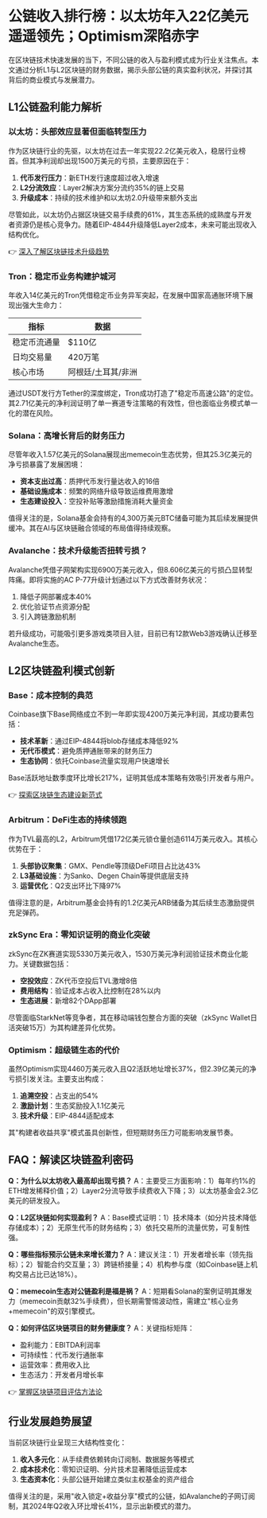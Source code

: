 # 公链收入排行榜：以太坊年入22亿美元遥遥领先；Optimism深陷赤字

在区块链技术快速发展的当下，不同公链的收入与盈利模式成为行业关注焦点。本文通过分析L1与L2区块链的财务数据，揭示头部公链的真实盈利状况，并探讨其背后的商业模式与发展潜力。

## L1公链盈利能力解析

### 以太坊：头部效应显著但面临转型压力
作为区块链行业的先驱，以太坊在过去一年实现22.2亿美元收入，稳居行业榜首。但其净利润却出现1500万美元的亏损，主要原因在于：

1. **代币发行压力**：新ETH发行速度超过收入增速
2. **L2分流效应**：Layer2解决方案分流约35%的链上交易
3. **升级成本**：持续的技术维护和以太坊2.0升级带来额外支出

尽管如此，以太坊仍占据区块链交易手续费的61%，其生态系统的成熟度与开发者资源仍是核心竞争力。随着EIP-4844升级降低Layer2成本，未来可能出现收入结构优化。

👉 [深入了解区块链技术升级趋势](https://bit.ly/okx_welcome)

### Tron：稳定币业务构建护城河
年收入14亿美元的Tron凭借稳定币业务异军突起，在发展中国家高通胀环境下展现出强大生命力：

| 指标          | 数据       |
|---------------|------------|
| 稳定币流通量  | $110亿     |
| 日均交易量    | 420万笔    |
| 核心市场      | 阿根廷/土耳其/非洲 |

通过USDT发行方Tether的深度绑定，Tron成功打造了"稳定币高速公路"的定位。其2.71亿美元的净利润证明了单一赛道专注策略的有效性，但也面临业务模式单一化的潜在风险。

### Solana：高增长背后的财务压力
尽管年收入1.57亿美元的Solana展现出memecoin生态优势，但其25.3亿美元的净亏损暴露了发展困境：

- **资本支出过高**：质押代币发行量达收入的16倍
- **基础设施成本**：频繁的网络升级导致运维费用激增
- **生态建设投入**：空投补贴等激励措施消耗大量资金

值得关注的是，Solana基金会持有的4,300万美元BTC储备可能为其后续发展提供缓冲。其在AI与区块链融合领域的布局值得持续观察。

### Avalanche：技术升级能否扭转亏损？
Avalanche凭借子网架构实现6900万美元收入，但8.606亿美元的亏损凸显转型阵痛。即将实施的AC
P-77升级计划通过以下方式改善财务状况：

1. 降低子网部署成本40%
2. 优化验证节点资源分配
3. 引入跨链激励机制

若升级成功，可能吸引更多游戏类项目入驻，目前已有12款Web3游戏确认迁移至Avalanche生态。

## L2区块链盈利模式创新

### Base：成本控制的典范
Coinbase旗下Base网络成立不到一年即实现4200万美元净利润，其成功要素包括：

- **技术革新**：通过EIP-4844将blob存储成本降低92%
- **无代币模式**：避免质押通胀带来的财务压力
- **生态协同**：依托Coinbase流量实现用户快速增长

Base活跃地址数季度环比增长217%，证明其低成本策略有效吸引开发者与用户。

👉 [探索区块链生态建设新范式](https://bit.ly/okx_welcome)

### Arbitrum：DeFi生态的持续领跑
作为TVL最高的L2，Arbitrum凭借172亿美元锁仓量创造6114万美元收入。其核心优势在于：

1. **头部协议聚集**：GMX、Pendle等顶级DeFi项目占比达43%
2. **L3基础设施**：为Sanko、Degen Chain等提供底层支持
3. **运营优化**：Q2支出环比下降97%

值得注意的是，Arbitrum基金会持有的1.2亿美元ARB储备为其后续生态激励提供充足弹药。

### zkSync Era：零知识证明的商业化突破
zkSync在ZK赛道实现5330万美元收入，1530万美元净利润验证技术商业化能力。关键数据包括：

- **空投效应**：ZK代币空投后TVL激增8倍
- **费用结构**：验证成本占收入比控制在28%以内
- **生态进展**：新增82个DApp部署

尽管面临StarkNet等竞争者，其在移动端钱包整合方面的突破（zkSync Wallet日活突破15万）为其构建差异化优势。

### Optimism：超级链生态的代价
虽然Optimism实现4460万美元收入且Q2活跃地址增长37%，但2.39亿美元的净亏损引发关注。主要支出构成：

1. **追溯空投**：占支出的54%
2. **激励计划**：生态奖励投入1.1亿美元
3. **技术升级**：EIP-4844适配成本

其"构建者收益共享"模式虽具创新性，但短期财务压力可能影响发展节奏。

## FAQ：解读区块链盈利密码

**Q：为什么以太坊收入最高却出现亏损？**
A：主要受三方面影响：1）每年约1%的ETH增发稀释价值；2）Layer2分流导致手续费收入下降；3）以太坊基金会2.3亿美元的研发投入。

**Q：L2区块链如何实现盈利？**
A：Base模式证明：1）技术降本（如分片技术降低存储成本）；2）无原生代币的财务结构；3）依托交易所的流量优势，可复制性强。

**Q：哪些指标预示公链未来增长潜力？**
A：建议关注：1）开发者增长率（领先指标）；2）智能合约交互量；3）跨链桥接量；4）机构参与度（如Coinbase链上机构交易占比已达18%）。

**Q：memecoin生态对公链盈利是福是祸？**
A：短期看Solana的案例证明其爆发力（memecoin贡献32%手续费），但长期需警惕波动性，需建立"核心业务+memecoin"的双引擎模式。

**Q：如何评估区块链项目的财务健康度？**
A：关键指标矩阵：
- 盈利能力：EBITDA利润率
- 可持续性：代币发行通胀率
- 运营效率：费用收入比
- 生态活力：开发者月增长率

👉 [掌握区块链项目评估方法论](https://bit.ly/okx_welcome)

## 行业发展趋势展望

当前区块链行业呈现三大结构性变化：
1. **收入多元化**：从手续费依赖转向订阅制、数据服务等模式
2. **成本技术化**：零知识证明、分片技术显著降低运营成本
3. **生态资本化**：头部公链开始建立类似主权基金的资产组合

值得关注的是，采用"收入锁定+收益分享"模式的公链，如Avalanche的子网订阅制，其2024年Q2收入环比增长41%，显示出新模式的潜力。
